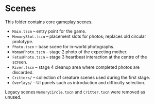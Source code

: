# Scenes

This folder contains core gameplay scenes.

- `Main.tscn` – entry point for the game.
- `MemorySlot.tscn` – placement slots for photos; replaces old circular prototype.
- `Photo.tscn` – base scene for in-world photographs.
- `WomanPhoto.tscn` – stage 2 photo of the expecting mother.
- `FetusPhoto.tscn` – stage 3 heartbeat interaction at the centre of the screen.
- `River.tscn` – stage 4 cleanup area where completed photos are discarded.
- `Critters/` – collection of creature scenes used during the first stage.
- `Overlays/` – UI panels such as introduction and difficulty selection.

Legacy scenes `MemoryCircle.tscn` and `Critter.tscn` were removed as unused.
